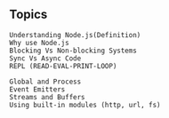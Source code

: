 ## Topics

    Understanding Node.js(Definition)
    Why use Node.js
    Blocking Vs Non-blocking Systems
    Sync Vs Async Code
    REPL (READ-EVAL-PRINT-LOOP)
    
    Global and Process
    Event Emitters
    Streams and Buffers
    Using built-in modules (http, url, fs)
